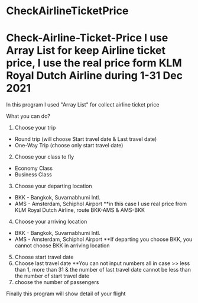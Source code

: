 # CheckAirlineTicketPrice
# Check-Airline-Ticket-Price I use Array List for keep Airline ticket price, I use the real price form KLM Royal Dutch Airline during 1-31 Dec 2021 

In this program I used "Array List" for collect airline ticket price

What you can do? 
1. Choose your trip 
  - Round trip (will choose Start travel date & Last travel date)
  - One-Way Trip (choose only start travel date)
2. Choose your class to fly
  - Economy Class
  - Business Class
3. Choose your departing location
  - BKK - Bangkok, Suvarnabhumi Intl.
  - AMS - Amsterdam, Schiphol Airport
 **in this case I use real price from KLM Royal Dutch Airline, route BKK-AMS & AMS-BKK
 4. Choose your arriving location
  - BKK - Bangkok, Suvarnabhumi Intl.
  - AMS - Amsterdam, Schiphol Airport
 **If departing you choose BKK, you cannot choose BKK in arriving location
 5. Choose start travel date
 6. Choose last travel date
 **You can not input numbers all in case >> less than 1, more than 31 & the number of last travel date cannot be less than the number of start travel date
 7. choose the number of passengers

Finally this program will show detail of your flight
